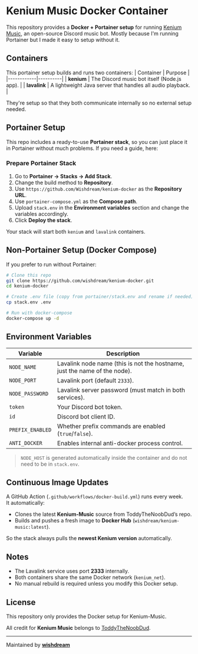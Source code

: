 # Kenium Music Docker Container
This repository provides a **Docker + Portainer setup** for running [Kenium Music](https://github.com/ToddyTheNoobDud/Kenium-Music), an open-source Discord music bot. Mostly because I'm running Portainer but I made it easy to setup without it.

## Containers
This portainer setup builds and runs two containers:
| Container | Purpose |
|------------|----------|
| **kenium** | The Discord music bot itself (Node.js app). |
| **lavalink** | A lightweight Java server that handles all audio playback. |

They're setup so that they both communicate internally so no external setup needed.

## Portainer Setup
This repo includes a ready-to-use **Portainer stack**, so you can just place it in Portainer without much problems. If you need a guide, here:

### Prepare Portainer Stack
1. Go to **Portainer → Stacks → Add Stack**.
2. Change the build method to **Repository**.
3. Use `https://github.com/Wishdream/kenium-docker` as the **Repository URL**.
4. Use `portainer-compose.yml` as the **Compose path**.
5. Upload `stack.env` in the **Environment variables** section and change the variables accordingly.
6. Click **Deploy the stack**.

Your stack will start both `kenium` and `lavalink` containers.


## Non-Portainer Setup (Docker Compose)
If you prefer to run without Portainer:

```bash
# Clone this repo
git clone https://github.com/wishdream/kenium-docker.git
cd kenium-docker

# Create .env file (copy from portainer/stack.env and rename if needed)
cp stack.env .env

# Run with docker-compose
docker-compose up -d
```

## Environment Variables

| Variable | Description |
|-----------|--------------|
| `NODE_NAME` | Lavalink node name (this is not the hostname, just the name of the node). |
| `NODE_PORT` | Lavalink port (default `2333`). |
| `NODE_PASSWORD` | Lavalink server password (must match in both services). |
| `token` | Your Discord bot token. |
| `id` | Discord bot client ID. |
| `PREFIX_ENABLED` | Whether prefix commands are enabled (`true`/`false`). |
| `ANTI_DOCKER` | Enables internal anti-docker process control. |

>  `NODE_HOST` is generated automatically inside the container and do not need to be in `stack.env`.


## Continuous Image Updates
A GitHub Action (`.github/workflows/docker-build.yml`) runs every week.  
It automatically:
- Clones the latest **Kenium-Music** source from ToddyTheNoobDud’s repo.
- Builds and pushes a fresh image to **Docker Hub** (`wishdream/kenium-music:latest`).

So the stack always pulls the **newest Kenium version** automatically.

## Notes
- The Lavalink service uses port **2333** internally.  
- Both containers share the same Docker network (`kenium_net`).  
- No manual rebuild is required unless you modify this Docker setup.


## License
This repository only provides the Docker setup for Kenium-Music.

All credit for **Kenium Music** belongs to [ToddyTheNoobDud](https://github.com/ToddyTheNoobDud).

---

Maintained by [**wishdream**](https://github.com/Wishdream)
